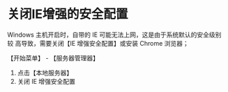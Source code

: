 # 关闭IE增强的安全配置 #

 Windows 主机开启时，自带的 IE 可能无法上网，这是由于系统默认的安全级别较 高导致，需要关闭【IE 增强安全配置】或安装 Chrome 浏览器； 

【开始菜单】 - 【服务器管理器】

1. 点击【本地服务器】
2. 关闭 IE 增强安全配置

